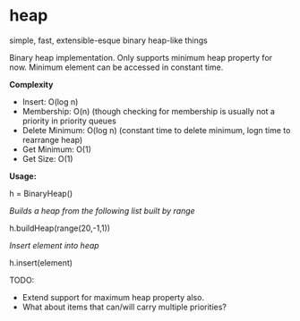 heap
====

simple, fast, extensible-esque binary heap-like things

Binary heap implementation. Only supports minimum heap property for now. Minimum element can be accessed in constant time.

**Complexity**

- Insert: O(log n)
- Membership: O(n) (though checking for membership is usually not a priority in priority queues
- Delete Minimum: O(log n) (constant time to delete minimum, logn time to rearrange heap)
- Get Minimum: O(1) 
- Get Size: O(1)

**Usage:**

h = BinaryHeap()

*Builds a heap from the following list built by range*

h.buildHeap(range(20,-1,1))

*Insert element into heap*

h.insert(element)

TODO:

- Extend support for maximum heap property also.
- What about items that can/will carry multiple priorities?
